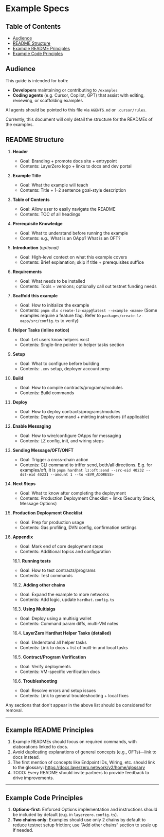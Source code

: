 # Example Specs

## Table of Contents

- [Audience](#audience)
- [README Structure](#readme-structure)
- [Example README Principles](#example-readme-principles)
- [Example Code Principles](#example-code-principles)

## Audience

This guide is intended for both:
- **Developers** maintaining or contributing to `/examples`
- **Coding agents** (e.g. Cursor, Copilot, GPT) that assist with editing, reviewing, or scaffolding examples

AI agents should be pointed to this file via `AGENTS.md` or `.cursor/rules`.

Currently, this document will only detail the structure for the READMEs of the examples.

## README Structure

1. **Header**
   - Goal: Branding + promote docs site + entrypoint
   - Contents: LayerZero logo + links to docs and dev portal

2. **Example Title**
   - Goal: What the example will teach
   - Contents: Title + 1–2 sentence goal-style description

3. **Table of Contents**
   - Goal: Allow user to easily navigate the README
   - Contents: TOC of all headings

4. **Prerequisite Knowledge**
   - Goal: What to understand before running the example
   - Contents: e.g., What is an OApp? What is an OFT?

5. **Introduction** _(optional)_
   - Goal: High-level context on what this example covers
   - Contents: Brief explanation; skip if title + prerequisites suffice

6. **Requirements**
   - Goal: What needs to be installed
   - Contents: Tools + versions; optionally call out testnet funding needs

7. **Scaffold this example**
   - Goal: How to initialize the example
   - Contents: `pnpm dlx create-lz-oapp@latest --example <name>` (Some examples require a feature flag. Refer to `packages/create-lz-oapp/src/config.ts` to verify)

8. **Helper Tasks (inline notice)**
   - Goal: Let users know helpers exist
   - Contents: Single-line pointer to helper tasks section

9. **Setup**
   - Goal: What to configure before building
   - Contents: `.env` setup, deployer account prep

10. **Build**
    - Goal: How to compile contracts/programs/modules
    - Contents: Build commands

11. **Deploy**
    - Goal: How to deploy contracts/programs/modules
    - Contents: Deploy command + minting instructions (if applicable)

12. **Enable Messaging**
    - Goal: How to wire/configure OApps for messaging
    - Contents: LZ config, init, and wiring steps

13. **Sending Message/OFT/ONFT**
    - Goal: Trigger a cross-chain action
    - Contents: CLI command to triffer send, both/all directions. E.g. for examples/oft, it is `pnpm hardhat lz:oft:send --src-eid 40232 --dst-eid 40231 --amount 1 --to <EVM_ADDRESS>`

14. **Next Steps**
    - Goal: What to know after completing the deployment
    - Contents: Production Deployment Checklist + links (Security Stack, Message Options)

15. **Production Deployment Checklist**
    - Goal: Prep for production usage
    - Contents: Gas profiling, DVN config, confirmation settings

16. **Appendix**
    - Goal: Mark end of core deployment steps
    - Contents: Additional topics and configuration

    16.1. **Running tests**
       - Goal: How to test contracts/programs
       - Contents: Test commands

    16.2. **Adding other chains**
       - Goal: Expand the example to more networks
       - Contents: Add logic, update `hardhat.config.ts`

    16.3. **Using Multisigs**
       - Goal: Deploy using a multisig wallet
       - Contents: Command param diffs, multi-VM notes

    16.4. **LayerZero Hardhat Helper Tasks (detailed)**
       - Goal: Understand all helper tasks
       - Contents: Link to docs + list of built-in and local tasks

    16.5. **Contract/Program Verification**
       - Goal: Verify deployments
       - Contents: VM-specific verification docs

    16.6. **Troubleshooting**
       - Goal: Resolve errors and setup issues
       - Contents: Link to general troubleshooting + local fixes

Any sections that don't appear in the above list should be considered for removal.


---

## Example README Principles

1. Example READMEs should focus on required commands, with elaborations linked to docs.
2. Avoid duplicating explanations of general concepts (e.g., OFTs)—link to docs instead.
3. The first mention of concepts like Endpoint IDs, Wiring, etc. should link to the glossary: https://docs.layerzero.network/v2/home/glossary
4. TODO: Every README should invite partners to provide feedback to drive improvements.

---

## Example Code Principles

1. **Options-first**: Enforced Options implementation and instructions should be included by default (e.g. in `layerzero.config.ts`).
2. **Two chains only**: Examples should use only 2 chains by default to reduce testnet setup friction; use “Add other chains” section to scale up if needed.
